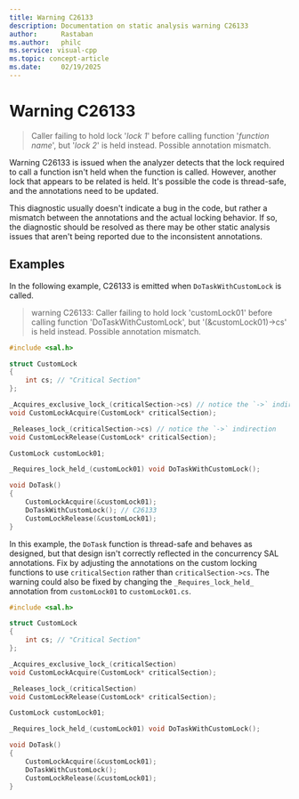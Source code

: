 ```yaml
---
title: Warning C26133
description: Documentation on static analysis warning C26133
author:      Rastaban
ms.author:   philc
ms.service: visual-cpp
ms.topic: concept-article
ms.date:     02/19/2025
---
```

# Warning C26133

> Caller failing to hold lock '*lock 1*' before calling function '*function name*', but '*lock 2*' is held instead. Possible annotation mismatch.

Warning C26133 is issued when the analyzer detects that the lock required to call a function isn't held when the function is called. However, another lock that appears to be related is held. It's possible the code is thread-safe, and the annotations need to be updated.

This diagnostic usually doesn't indicate a bug in the code, but rather a mismatch between the annotations and the actual locking behavior. If so, the diagnostic should be resolved as there may be other static analysis issues that aren't being reported due to the inconsistent annotations.

## Examples

In the following example, C26133 is emitted when `DoTaskWithCustomLock` is called.

>  warning C26133: Caller failing to hold lock 'customLock01' before calling function 'DoTaskWithCustomLock', but '(&customLock01)->cs' is held instead. Possible annotation mismatch.

```cpp
#include <sal.h>

struct CustomLock
{
    int cs; // "Critical Section"
};

_Acquires_exclusive_lock_(criticalSection->cs) // notice the `->` indirection
void CustomLockAcquire(CustomLock* criticalSection);

_Releases_lock_(criticalSection->cs) // notice the `->` indirection
void CustomLockRelease(CustomLock* criticalSection);

CustomLock customLock01;

_Requires_lock_held_(customLock01) void DoTaskWithCustomLock();

void DoTask()
{
    CustomLockAcquire(&customLock01);
    DoTaskWithCustomLock(); // C26133
    CustomLockRelease(&customLock01);
}
```

In this example, the `DoTask` function is thread-safe and behaves as designed, but that design isn't correctly reflected in the concurrency SAL annotations. Fix by adjusting the annotations on the custom locking functions to use `criticalSection` rather than `criticalSection->cs`. The warning could also be fixed by changing the `_Requires_lock_held_` annotation from `customLock01` to `customLock01.cs`.

```cpp
#include <sal.h>

struct CustomLock
{
    int cs; // "Critical Section"
};

_Acquires_exclusive_lock_(criticalSection)
void CustomLockAcquire(CustomLock* criticalSection);

_Releases_lock_(criticalSection)
void CustomLockRelease(CustomLock* criticalSection);

CustomLock customLock01;

_Requires_lock_held_(customLock01) void DoTaskWithCustomLock();

void DoTask()
{
    CustomLockAcquire(&customLock01);
    DoTaskWithCustomLock();
    CustomLockRelease(&customLock01);
}
```